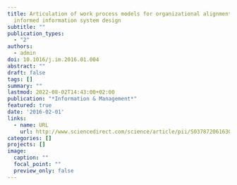 ```yaml
---
title: Articulation of work process models for organizational alignment and
  informed information system design
subtitle: ""
publication_types:
  - "2"
authors:
  - admin
doi: 10.1016/j.im.2016.01.004
abstract: ""
draft: false
tags: []
summary: ""
lastmod: 2022-08-02T14:43:00+02:00
publication: "*Information & Management*"
featured: true
date: '2016-02-01'
links:
  - name: URL
    url: http://www.sciencedirect.com/science/article/pii/S0378720616300015
categories: []
projects: []
image:
  caption: ""
  focal_point: ""
  preview_only: false
---
```

